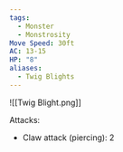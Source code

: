 ```yaml
---
tags:
  - Monster
  - Monstrosity
Move Speed: 30ft
AC: 13-15
HP: "8"
aliases:
  - Twig Blights
---
```

![[Twig Blight.png]] 

Attacks:
- Claw attack (piercing): 2
